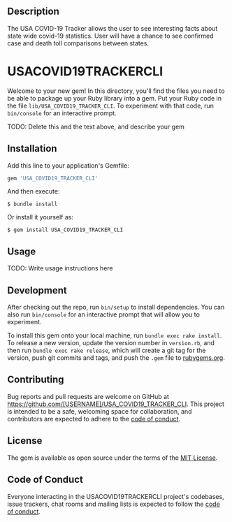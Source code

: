 ## Description

The USA COVID-19 Tracker allows the user to see interesting facts about state wide covid-19 statistics. User will have a chance to see confirmed case and death toll comparisons between states.

# USACOVID19TRACKERCLI

Welcome to your new gem! In this directory, you'll find the files you need to be able to package up your Ruby library into a gem. Put your Ruby code in the file `lib/USA_COVID19_TRACKER_CLI`. To experiment with that code, run `bin/console` for an interactive prompt.

TODO: Delete this and the text above, and describe your gem

## Installation

Add this line to your application's Gemfile:

```ruby
gem 'USA_COVID19_TRACKER_CLI'
```

And then execute:

    $ bundle install

Or install it yourself as:

    $ gem install USA_COVID19_TRACKER_CLI

## Usage

TODO: Write usage instructions here

## Development

After checking out the repo, run `bin/setup` to install dependencies. You can also run `bin/console` for an interactive prompt that will allow you to experiment.

To install this gem onto your local machine, run `bundle exec rake install`. To release a new version, update the version number in `version.rb`, and then run `bundle exec rake release`, which will create a git tag for the version, push git commits and tags, and push the `.gem` file to [rubygems.org](https://rubygems.org).

## Contributing

Bug reports and pull requests are welcome on GitHub at https://github.com/[USERNAME]/USA_COVID19_TRACKER_CLI. This project is intended to be a safe, welcoming space for collaboration, and contributors are expected to adhere to the [code of conduct](https://github.com/[USERNAME]/USA_COVID19_TRACKER_CLI/blob/master/CODE_OF_CONDUCT.md).


## License

The gem is available as open source under the terms of the [MIT License](https://opensource.org/licenses/MIT).

## Code of Conduct

Everyone interacting in the USACOVID19TRACKERCLI project's codebases, issue trackers, chat rooms and mailing lists is expected to follow the [code of conduct](https://github.com/[USERNAME]/USA_COVID19_TRACKER_CLI/blob/master/CODE_OF_CONDUCT.md).
